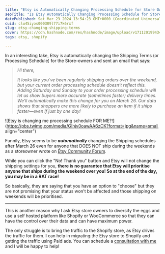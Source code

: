 ```yaml
---
title: "Etsy is Automatically Changing Processing Schedule for Store Owners"
seoTitle: "Is Etsy Automatically Changing Processing Schedule for Store Owners?"
datePublished: Sat Mar 23 2024 13:54:23 GMT+0000 (Coordinated Universal Time)
cuid: clu45iyos000309l77i7k6rxf
slug: etsy-changing-shipping-terms
cover: https://cdn.hashnode.com/res/hashnode/image/upload/v1711201994343/c8efd524-dc49-43d5-9347-b6635ca635e2.png
tags: etsy, shopify

---
```


In an interesting take, Etsy is automatically changing the Shipping Terms (or Processing Schedule) for the Store-owners and sent an email that says:

> *Hi there,*
> 
> *It looks like you’ve been regularly shipping orders over the weekend, but your current order processing schedule doesn’t reflect this. Adding Saturday and Sunday to your order processing schedule will let us show buyers more accurate (sometimes faster) delivery times. We’ll automatically make this change for you on March 26. Our data shows that shoppers are more likely to purchase an item if it ships faster—even if just by one day!*

![Etsy is changing me processing schedule FOR ME?!](https://pbs.twimg.com/media/GIhjv0oawAA6zCK?format=jpg&name=small align="center")

Funnily, Etsy seems to be ***automatically*** changing the Shipping schedules after March 26 even for anyone that DOES NOT ship during the weekends as a storeowner wrote on [Etsy Community Forum](https://community.etsy.com/t5/Managing-Your-Shop/Etsy-is-changing-me-processing-schedule-FOR-ME/td-p/145048635).

While you can click the "No! Thank you" button and Etsy will not change the shipping settings for you, **there is no guarantee that Etsy will prioritise anyone that ships during the weekend over you! So at the end of the day, you may be in a RAT race!**

So basically, they are saying that you have an option to "choose" but they are not promising that your status won't be affected and those shipping on weekends will be prioritised.

---

This is another reason why I ask Etsy store owners to diversify the eggs and use a self hosted platform like Shopify or WooCommerce so that they can have the control over their data and can have maximum power.

The only struggle is to bring the traffic to the Shopify store, as Etsy drives the traffic for them. I can help in migrating the Etsy store to Shopify and getting the traffic using Paid ads. You can schedule a [consultation with me](https://calendly.com/nikhil-pro/30min?utm_source=etsy_automatically_shipping_article&utm_medium=nikhil.pro&utm_campaign=free&month=2024-03) and I will be happy to help!